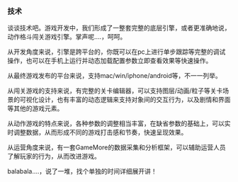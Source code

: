 
### 技术 

谈谈技术吧。游戏开发中，我们形成了一整套完整的底层引擎，或者更准确地说，动作格斗闯关游戏引擎。掌声呢....，呵呵。

从开发角度来说，引擎是跨平台的，你既可以在pc上进行单步跟踪等完整的调试操作，也可以在手机上运行并动态加载配置参数立即查看效果等快速操作。

从最终游戏发布的平台来说，支持mac/win/iphone/android等，不一一列举。

从闯关游戏的支持来说，有完整的关卡编辑器，可以支持图层/动画/粒子等关卡场景的可视化设计，也有丰富的动态逻辑来支持对象间的交互行为，以及剧情和界面等其他的游戏元素。

从动作游戏的特点来说，各种参数的调整相当丰富，在缺省参数的基础上，可以实时调整数据，从而形成不同的游戏打击感和节奏，快速呈现效果。

从运营角度来说，有一套GameMore的数据采集和分析框架，可以辅助运营人员了解玩家的行为，从而改进游戏。

balabala....，说了一堆，找个单独的时间详细展开讲！

